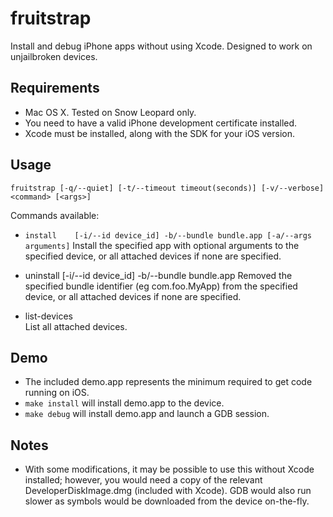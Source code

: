fruitstrap
==========
Install and debug iPhone apps without using Xcode. Designed to work on unjailbroken devices.

## Requirements

* Mac OS X. Tested on Snow Leopard only.
* You need to have a valid iPhone development certificate installed.
* Xcode must be installed, along with the SDK for your iOS version.

## Usage

`fruitstrap [-q/--quiet] [-t/--timeout timeout(seconds)] [-v/--verbose] <command> [<args>]`

Commands available:
* `install    [-i/--id device_id] -b/--bundle bundle.app [-a/--args arguments]`
   Install the specified app with optional arguments to the specified device, or all attached devices if none are specified. 

* uninstall  [-i/--id device_id] -b/--bundle bundle.app 
  Removed the specified bundle identifier (eg com.foo.MyApp) from the specified device, or all attached devices if none are specified. 

* list-devices  
  List all attached devices. 


## Demo

* The included demo.app represents the minimum required to get code running on iOS.
* `make install` will install demo.app to the device.
* `make debug` will install demo.app and launch a GDB session.

## Notes

* With some modifications, it may be possible to use this without Xcode installed; however, you would need a copy of the relevant DeveloperDiskImage.dmg (included with Xcode). GDB would also run slower as symbols would be downloaded from the device on-the-fly.

